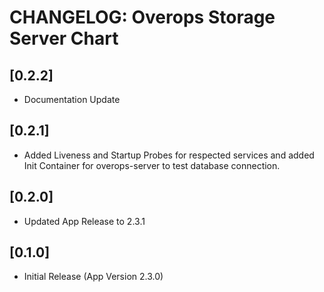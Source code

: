 # CHANGELOG: Overops Storage Server Chart

## [0.2.2]
- Documentation Update

## [0.2.1]
- Added Liveness and Startup Probes for respected services and added Init Container for overops-server to test database connection.

## [0.2.0]
- Updated App Release to 2.3.1

## [0.1.0]
- Initial Release (App Version 2.3.0)
